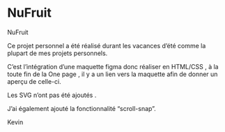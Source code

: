 # NuFruit

NuFruit

Ce projet personnel a été réalisé durant les vacances d’été comme la plupart de mes projets personnels.

C’est l’intégration d’une maquette figma donc réaliser en HTML/CSS , à la toute fin de la One page , il y a un lien vers la maquette afin de donner un aperçu de celle-ci.

Les SVG n’ont pas été ajoutés .

J’ai également ajouté la fonctionnalité “scroll-snap”.


Kevin
